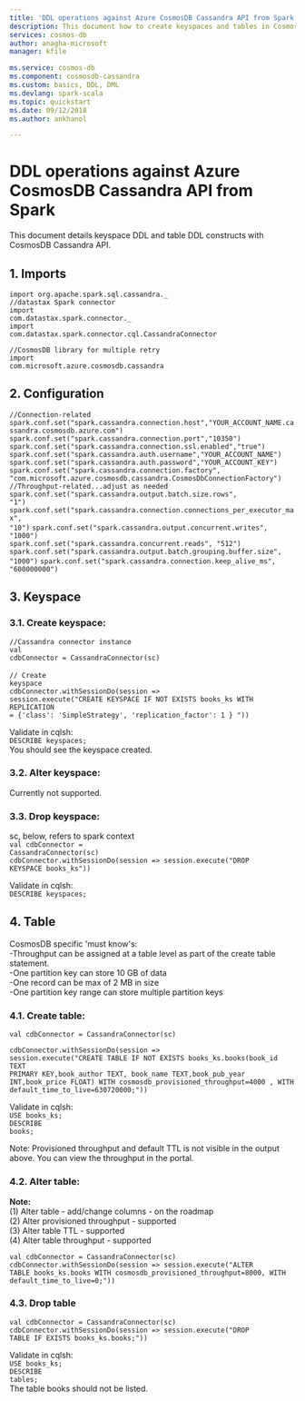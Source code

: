 ```yaml
---
title: 'DDL operations against Azure CosmosDB Cassandra API from Spark | Microsoft Docs'
description: This document how to create keyspaces and tables in CosmosDB Cassandra API
services: cosmos-db
author: anagha-microsoft
manager: kfile

ms.service: cosmos-db
ms.component: cosmosdb-cassandra
ms.custom: basics, DDL, DML
ms.devlang: spark-scala
ms.topic: quickstart
ms.date: 09/12/2018
ms.author: ankhanol

---
```


# DDL operations against Azure CosmosDB Cassandra API from Spark

This document details keyspace DDL and table DDL constructs with CosmosDB Cassandra API.

## 1.  Imports
<code>import org.apache.spark.sql.cassandra.\_</code><br>
<code>//datastax Spark connector</code><br>
<code>import com.datastax.spark.connector._</code><br>
<code>import com.datastax.spark.connector.cql.CassandraConnector</code><br>

<code>//CosmosDB library for multiple retry</code><br>
<code>import com.microsoft.azure.cosmosdb.cassandra</code>

## 2. Configuration
<code>//Connection-related</code>
<code>spark.conf.set("spark.cassandra.connection.host","YOUR_ACCOUNT_NAME.cassandra.cosmosdb.azure.com")</code>
<code>spark.conf.set("spark.cassandra.connection.port","10350")</code>
<code>spark.conf.set("spark.cassandra.connection.ssl.enabled","true")</code>
<code>spark.conf.set("spark.cassandra.auth.username","YOUR_ACCOUNT_NAME")</code>
<code>spark.conf.set("spark.cassandra.auth.password","YOUR_ACCOUNT_KEY")</code><br>
<code>spark.conf.set("spark.cassandra.connection.factory", "com.microsoft.azure.cosmosdb.cassandra.CosmosDbConnectionFactory")</code><br>
<code>//Throughput-related...adjust as needed</code><br>
<code>spark.conf.set("spark.cassandra.output.batch.size.rows", "1")</code>
<code>spark.conf.set("spark.cassandra.connection.connections_per_executor_max", "10")</code>
<code>spark.conf.set("spark.cassandra.output.concurrent.writes", "1000")</code><br>
<code>spark.conf.set("spark.cassandra.concurrent.reads", "512")</code>
<code>spark.conf.set("spark.cassandra.output.batch.grouping.buffer.size", "1000")</code>
<code>spark.conf.set("spark.cassandra.connection.keep_alive_ms", "600000000")</code>

## 3.  Keyspace
### 3.1. Create keyspace:<br>

<code>//Cassandra connector instance</code><br>
<code>val cdbConnector = CassandraConnector(sc)</code><br><br>
<code>// Create keyspace</code><br>
<code>cdbConnector.withSessionDo(session => session.execute("CREATE KEYSPACE IF NOT EXISTS books_ks WITH REPLICATION = {'class': 'SimpleStrategy', 'replication_factor': 1 } "))</code>

Validate in cqlsh:<br>
<code>DESCRIBE keyspaces;</code><br>
You should see the keyspace created.

### 3.2. Alter keyspace:<br>
Currently not supported.

### 3.3. Drop keyspace:<br>
sc, below, refers to spark context<br>
<code>val cdbConnector = CassandraConnector(sc)</code><br>
<code>cdbConnector.withSessionDo(session => session.execute("DROP KEYSPACE books_ks"))</code><br>
  
Validate in cqlsh:<br>
<code>DESCRIBE keyspaces;</code>

## 4.  Table
CosmosDB specific 'must know's:<br>
  -Throughput can be assigned at a table level as part of the create table statement.<br>
  -One partition key can store 10 GB of data<br>
  -One record can be max of 2 MB in size<br>
  -One partition key range can store multiple partition keys<br>

### 4.1. Create table:<br>
<code>val cdbConnector = CassandraConnector(sc)</code>

<code>cdbConnector.withSessionDo(session => session.execute("CREATE TABLE IF NOT EXISTS books_ks.books(book_id TEXT PRIMARY KEY,book_author TEXT, book_name TEXT,book_pub_year INT,book_price FLOAT) WITH cosmosdb_provisioned_throughput=4000 , WITH default_time_to_live=630720000;"))</code>

Validate in cqlsh:<br>
<code>USE books_ks;</code><br>
<code>DESCRIBE books;</code>

Note: Provisioned throughput and default TTL is not visible in the output above.  You can view the throughput in the portal.

### 4.2. Alter table:<br>
**Note:**<br>
(1) Alter table - add/change columns - on the roadmap<br>
(2) Alter provisioned throughput - supported<br>
(3) Alter table TTL - supported<br>
(4) Alter table throughput - supported<br>

<code>val cdbConnector = CassandraConnector(sc)</code><br>
<code>cdbConnector.withSessionDo(session => session.execute("ALTER TABLE books_ks.books WITH cosmosdb_provisioned_throughput=8000, WITH default_time_to_live=0;"))</code>

### 4.3. Drop table<br>

<code>val cdbConnector = CassandraConnector(sc)</code><br>
<code>cdbConnector.withSessionDo(session => session.execute("DROP TABLE IF EXISTS books_ks.books;"))</code><br>

Validate in cqlsh:<br>
<code>USE books_ks;</code><br>
<code>DESCRIBE tables;</code><br>
The table books should not be listed.

